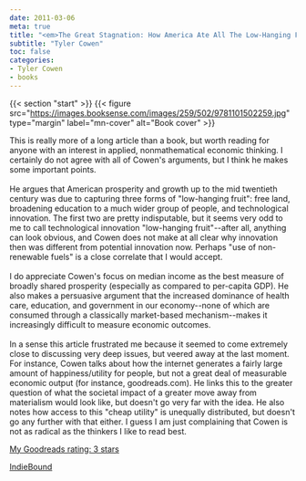 ```yaml
---
date: 2011-03-06
meta: true
title: "<em>The Great Stagnation: How America Ate All The Low-Hanging Fruit of Modern History, Got Sick, and Will (Eventually) Feel Better</em>"
subtitle: "Tyler Cowen"
toc: false
categories:
- Tyler Cowen
- books
---
```


{{< section "start" >}}
{{< figure src="https://images.booksense.com/images/259/502/9781101502259.jpg" type="margin" label="mn-cover" alt="Book cover" >}}

This is really more of a long article than a book, but worth reading for anyone with an interest in applied, nonmathematical economic thinking. I certainly do not agree with all of Cowen's arguments, but I think he makes some important points.<br /><br />He argues that American prosperity and growth up to the mid twentieth century was due to capturing three forms of "low-hanging fruit": free land, broadening education to a much wider group of people, and technological innovation. The first two are pretty indisputable, but it seems very odd to me to call technological innovation "low-hanging fruit"--after all, anything can look obvious, and Cowen does not make at all clear why innovation then was different from potential innovation now. Perhaps "use of non-renewable fuels" is a close correlate that I would accept.<br /><br />I do appreciate Cowen's focus on median income as the best measure of broadly shared prosperity (especially as compared to per-capita GDP). He also makes a persuasive argument that the increased dominance of health care, education, and government in our economy--none of which are consumed through a classically market-based mechanism--makes it increasingly difficult to measure economic outcomes. <br /><br />In a sense this article frustrated me because it seemed to come extremely close to discussing very deep issues, but veered away at the last moment. For instance, Cowen talks about how the internet generates a fairly large amount of happiness/utility for people, but not a great deal of measurable economic output (for instance, goodreads.com). He links this to the greater question of what the societal impact of a greater move away from materialism would look like, but doesn't go very far with the idea. He also notes how access to this "cheap utility" is unequally distributed, but doesn't go any further with that either. I guess I am just complaining that Cowen is not as radical as the thinkers I like to read best.

[My Goodreads rating: 3 stars](https://www.goodreads.com/review/show/152643094)  

[IndieBound](https://www.indiebound.org/book/9781101502259)
